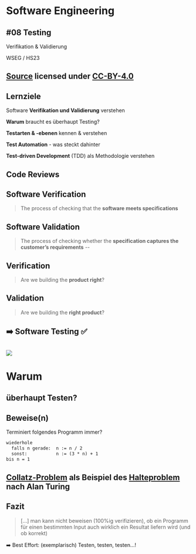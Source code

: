 # Software Engineering

## #08 Testing

Verifikation & Validierung 

WSEG / HS23

[Source](https://github.com/digital-sustainability/module-wseg/tree/main/docs/slides/content/06) licensed under [CC-BY-4.0](https://github.com/digital-sustainability/module-wseg/blob/main/LICENSE)
--
## Lernziele

Software **Verifikation und Validierung** verstehen

**Warum** braucht es überhaupt Testing?

**Testarten & -ebenen** kennen & verstehen

**Test Automation** - was steckt dahinter

**Test-driven Development** (TDD) als Methodologie verstehen

Code **Reviews**
---
## Software Verification

> The process of checking that the **software meets specifications**

## Software Validation

> The process of checking whether the **specification captures the customer’s
requirements**
--
## Verification

> Are we building the **product right**?

## Validation

> Are we building the **right product**?

➡️ Software Testing ✅
--
[![](https://miro.medium.com/v2/resize:fit:1400/format:webp/1*oVJ7JhRx9n8mvVxwf06kWA.png)](https://medium.com/@thx2001r/the-project-cartoon-root-cause-5e82e404ec8a)
---
# Warum

überhaupt Testen?
--
## Beweise(n)

Terminiert folgendes Programm immer?
```md [|2,3]
wiederhole
  falls n gerade:  n := n / 2
  sonst:           n := (3 * n) + 1
bis n = 1
```
[Collatz-Problem](https://de.wikipedia.org/wiki/Collatz-Problem) als Beispiel des
[Halteproblem](https://de.wikipedia.org/wiki/Halteproblem#Illustration) nach Alan Turing
--
## Fazit

> [...] man kann nicht beweisen (100%ig verifizieren), ob ein Programm für einen bestimmten Input auch wirklich ein Resultat liefern wird (und ob korrekt)

➡️ Best Effort: (exemplarisch) Testen, testen, testen...!
